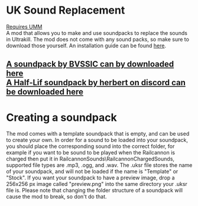 # UK Sound Replacement
[Requires UMM](https://github.com/Temperz87/ultra-mod-manager)<br>
A mod that allows you to make and use soundpacks to replace the sounds in Ultrakill. The mod does not come with any sound packs, so make sure to download those yourself. An installation guide can be found [here](https://www.youtube.com/watch?v=meNiXcbPh_s).

[A soundpack by BVSSIC can by downloaded here](https://mega.nz/folder/Zc5SULaR#qkbbVPobyxkiPKwPOgkZkg)<br>
[A Half-Lif soundpack by herbert on discord can be downloaded here](https://drive.google.com/file/d/11eSo6ggneXQalVdiOtyJ6AWdG5q2EsRI/view)
----------
# Creating a soundpack
The mod comes with a template soundpack that is empty, and can be used to create your own. In order for a sound to be loaded into your soundpack, you should place the corresponding sound into the correct folder, for example if you want to be sound to be played when the Railcannon is charged then put it in RailcannonSounds\RailcannonChargedSounds, supported file types are .mp3, .ogg, and .wav. The .uksr file stores the name of your soundpack, and will not be loaded if the name is "Template" or "Stock". If you want your soundpack to have a preview image, drop a 256x256 px image called "preview.png" into the same directory your .uksr file is. Please note that changing the folder structure of a soundpack will cause the mod to break, so don't do that.
